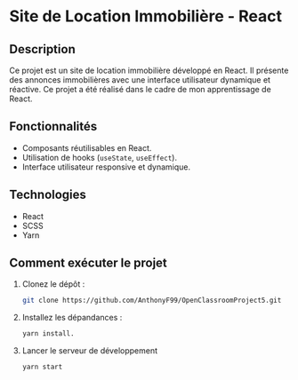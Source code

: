 # Site de Location Immobilière - React

## Description
Ce projet est un site de location immobilière développé en React. Il présente des annonces immobilières avec une interface utilisateur dynamique et réactive. 
Ce projet a été réalisé dans le cadre de mon apprentissage de React.

## Fonctionnalités
- Composants réutilisables en React.
- Utilisation de hooks (`useState`, `useEffect`).
- Interface utilisateur responsive et dynamique.

## Technologies
- React
- SCSS
- Yarn

## Comment exécuter le projet
1. Clonez le dépôt :  
   ```bash
   git clone https://github.com/AnthonyF99/OpenClassroomProject5.git
2. Installez les dépandances :
   ```bash
   yarn install.

3. Lancer le serveur de développement
   ```bash
   yarn start
